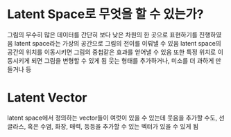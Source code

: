 # Latent Space로 무엇을 할 수 있는가?
그림의 무수히 많은 데이터를 간단히 보다 낮은 차원의 한 곳으로 표현하기를 진행하였음
latent space라는 가상의 공간으로
그림의 전이를 이뤄낼 수 있음
latent space의 공간의 위치를 이동시키면 그림의 중첩같은 효과를 얻어낼 수 있음
또한 특정 위치로 이동시키게 되면 그림을 변형할 수 있게 됨
웃는 형태를 추가하거나, 미소를 더 과하게 만들거나 등

# Latent Vector
latent space에서 정의하는 vector들이 여럿이 있을 수 있는데
웃음을 추가할 수도, 선글라스, 혹은 수염, 화장, 매력, 등등을 추가할 수 있는 벡터가 있을 수 있게 됨
